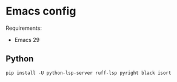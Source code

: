 # Emacs config

Requirements:

- Emacs 29

## Python

```
pip install -U python-lsp-server ruff-lsp pyright black isort
```


